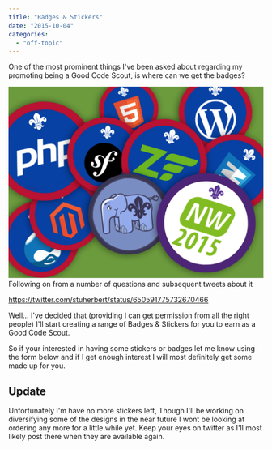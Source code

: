 ```yaml
---
title: "Badges & Stickers"
date: "2015-10-04"
categories: 
  - "off-topic"
---
```


One of the most prominent things I've been asked about regarding my promoting being a Good Code Scout, is where can we get the badges?

![Screen Shot 2015-10-04 at 12.03.38](images/Screen-Shot-2015-10-04-at-12.03.38.png)  
Following on from a number of questions and subsequent tweets about it

https://twitter.com/stuherbert/status/650591775732670466

Well... I've decided that (providing I can get permission from all the right people) I'll start creating a range of Badges & Stickers for you to earn as a Good Code Scout.

So if your interested in having some stickers or badges let me know using the form below and if I get enough interest I will most definitely get some made up for you.

## Update

Unfortunately I'm have no more stickers left, Though I'll be working on diversifying some of the designs in the near future I wont be looking at ordering any more for a little while yet. Keep your eyes on twitter as I'll most likely post there when they are available again.
